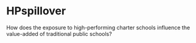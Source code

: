 # HPspillover
How does the exposure to high-performing charter schools influence the value-added of traditional public schools? 
